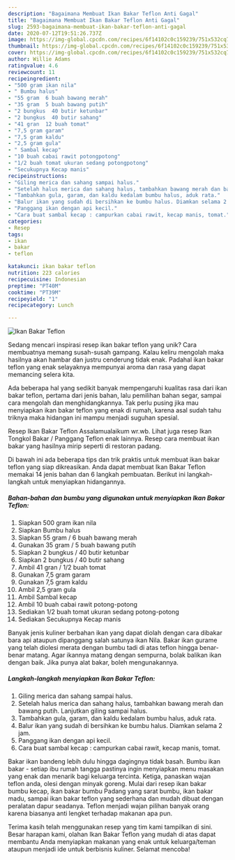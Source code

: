 ```yaml
---
description: "Bagaimana Membuat Ikan Bakar Teflon Anti Gagal"
title: "Bagaimana Membuat Ikan Bakar Teflon Anti Gagal"
slug: 2593-bagaimana-membuat-ikan-bakar-teflon-anti-gagal
date: 2020-07-12T19:51:26.737Z
image: https://img-global.cpcdn.com/recipes/6f14102c0c159239/751x532cq70/ikan-bakar-teflon-foto-resep-utama.jpg
thumbnail: https://img-global.cpcdn.com/recipes/6f14102c0c159239/751x532cq70/ikan-bakar-teflon-foto-resep-utama.jpg
cover: https://img-global.cpcdn.com/recipes/6f14102c0c159239/751x532cq70/ikan-bakar-teflon-foto-resep-utama.jpg
author: Willie Adams
ratingvalue: 4.6
reviewcount: 11
recipeingredient:
- "500 gram ikan nila"
- " Bumbu halus"
- "55 gram  6 buah bawang merah"
- "35 gram  5 buah bawang putih"
- "2 bungkus  40 butir ketunbar"
- "2 bungkus  40 butir sahang"
- "41 gran  12 buah tomat"
- "7,5 gram garam"
- "7,5 gram kaldu"
- "2,5 gram gula"
- " Sambal kecap"
- "10 buah cabai rawit potongpotong"
- "1/2 buah tomat ukuran sedang potongpotong"
- "Secukupnya Kecap manis"
recipeinstructions:
- "Giling merica dan sahang sampai halus."
- "Setelah halus merica dan sahang halus, tambahkan bawang merah dan bawang putih. Lanjutkan giling sampai halus."
- "Tambahkan gula, garam, dan kaldu kedalam bumbu halus, aduk rata."
- "Balur ikan yang sudah di bersihkan ke bumbu halus. Diamkan selama 2 jam."
- "Panggang ikan dengan api kecil."
- "Cara buat sambal kecap : campurkan cabai rawit, kecap manis, tomat."
categories:
- Resep
tags:
- ikan
- bakar
- teflon

katakunci: ikan bakar teflon 
nutrition: 223 calories
recipecuisine: Indonesian
preptime: "PT40M"
cooktime: "PT39M"
recipeyield: "1"
recipecategory: Lunch

---
```



![Ikan Bakar Teflon](https://img-global.cpcdn.com/recipes/6f14102c0c159239/751x532cq70/ikan-bakar-teflon-foto-resep-utama.jpg)

Sedang mencari inspirasi resep ikan bakar teflon yang unik? Cara membuatnya memang susah-susah gampang. Kalau keliru mengolah maka hasilnya akan hambar dan justru cenderung tidak enak. Padahal ikan bakar teflon yang enak selayaknya mempunyai aroma dan rasa yang dapat memancing selera kita.

Ada beberapa hal yang sedikit banyak mempengaruhi kualitas rasa dari ikan bakar teflon, pertama dari jenis bahan, lalu pemilihan bahan segar, sampai cara mengolah dan menghidangkannya. Tak perlu pusing jika mau menyiapkan ikan bakar teflon yang enak di rumah, karena asal sudah tahu triknya maka hidangan ini mampu menjadi suguhan spesial.

Resep Ikan Bakar Teflon Assalamualaikum wr.wb. Lihat juga resep Ikan Tongkol Bakar / Panggang Teflon enak lainnya. Resep cara membuat ikan bakar yang hasilnya mirip seperti di restoran padang.


Di bawah ini ada beberapa tips dan trik praktis untuk membuat ikan bakar teflon yang siap dikreasikan. Anda dapat membuat Ikan Bakar Teflon memakai 14 jenis bahan dan 6 langkah pembuatan. Berikut ini langkah-langkah untuk menyiapkan hidangannya.

<!--inarticleads1-->

##### Bahan-bahan dan bumbu yang digunakan untuk menyiapkan Ikan Bakar Teflon:

1. Siapkan 500 gram ikan nila
1. Siapkan  Bumbu halus
1. Siapkan 55 gram / 6 buah bawang merah
1. Gunakan 35 gram / 5 buah bawang putih
1. Siapkan 2 bungkus / 40 butir ketunbar
1. Siapkan 2 bungkus / 40 butir sahang
1. Ambil 41 gran / 1/2 buah tomat
1. Gunakan 7,5 gram garam
1. Gunakan 7,5 gram kaldu
1. Ambil 2,5 gram gula
1. Ambil  Sambal kecap
1. Ambil 10 buah cabai rawit potong-potong
1. Sediakan 1/2 buah tomat ukuran sedang potong-potong
1. Sediakan Secukupnya Kecap manis


Banyak jenis kuliner berbahan ikan yang dapat diolah dengan cara dibakar bara api ataupun dipanggang salah satunya ikan Nila. Bakar ikan gurame yang telah diolesi merata dengan bumbu tadi di atas teflon hingga benar-benar matang. Agar ikannya matang dengan sempurna, bolak balikan ikan dengan baik. Jika punya alat bakar, boleh mengunakannya. 

<!--inarticleads2-->

##### Langkah-langkah menyiapkan Ikan Bakar Teflon:

1. Giling merica dan sahang sampai halus.
1. Setelah halus merica dan sahang halus, tambahkan bawang merah dan bawang putih. Lanjutkan giling sampai halus.
1. Tambahkan gula, garam, dan kaldu kedalam bumbu halus, aduk rata.
1. Balur ikan yang sudah di bersihkan ke bumbu halus. Diamkan selama 2 jam.
1. Panggang ikan dengan api kecil.
1. Cara buat sambal kecap : campurkan cabai rawit, kecap manis, tomat.


Bakar ikan bandeng lebih dulu hingga dagingnya tidak basah. Bumbu ikan bakar - setiap ibu rumah tangga pastinya ingin menyiapkan menu masakan yang enak dan menarik bagi keluarga tercinta. Ketiga, panaskan wajan teflon anda, olesi dengan minyak goreng. Mulai dari resep ikan bakar bumbu kecap, ikan bakar bumbu Padang yang sarat bumbu, ikan bakar madu, sampai ikan bakar teflon yang sederhana dan mudah dibuat dengan peralatan dapur seadanya. Teflon menjadi wajan pilihan banyak orang karena biasanya anti lengket terhadap makanan apa pun. 

Terima kasih telah menggunakan resep yang tim kami tampilkan di sini. Besar harapan kami, olahan Ikan Bakar Teflon yang mudah di atas dapat membantu Anda menyiapkan makanan yang enak untuk keluarga/teman ataupun menjadi ide untuk berbisnis kuliner. Selamat mencoba!
